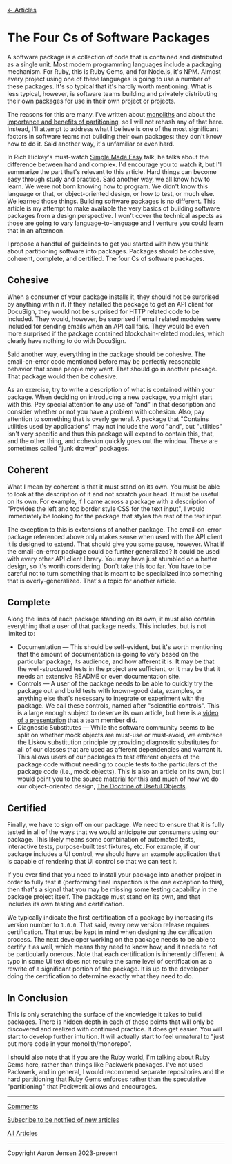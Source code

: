 [← Articles](README.md#articles)

# The Four Cs of Software Packages

A software package is a collection of code that is contained and distributed as a single unit. Most modern programming languages include a packaging mechanism. For Ruby, this is Ruby Gems, and for Node.js, it's NPM. Almost every project using one of these languages is going to use a number of these packages. It's so typical that it's hardly worth mentioning. What is less typical, however, is software teams building and privately distributing their own packages for use in their own project or projects.

The reasons for this are many. I've written about [monoliths](./monoliths.md) and about the [importance and benefits of partitioning](./partitions-and-compositions.md), so I will not rehash any of that here. Instead, I'll attempt to address what I believe is one of the most significant factors in software teams not building their own packages: they don't know how to do it. Said another way, it's unfamiliar or even hard.

In Rich Hickey's must-watch [Simple Made Easy](https://www.youtube.com/watch?v=SxdOUGdseq4) talk, he talks about the difference between hard and complex. I'd encourage you to watch it, but I'll summarize the part that's relevant to this article. Hard things can become easy through study and practice. Said another way, we all know how to learn. We were not born knowing how to program. We didn't know this language or that, or object-oriented design, or how to test, or much else. We learned those things. Building software packages is no different. This article is my attempt to make available the very basics of building software packages from a design perspective. I won't cover the technical aspects as those are going to vary language-to-language and I venture you could learn that in an afternoon.

I propose a handful of guidelines to get you started with how you think about partitioning software into packages. Packages should be cohesive, coherent, complete, and certified. The four Cs of software packages.

## Cohesive

When a consumer of your package installs it, they should not be surprised by anything within it. If they installed the package to get an API client for DocuSign, they would not be surprised for HTTP related code to be included. They would, however, be surprised if email related modules were included for sending emails when an API call fails. They would be even more surprised if the package contained blockchain-related modules, which clearly have nothing to do with DocuSign.

Said another way, everything in the package should be cohesive. The email-on-error code mentioned before may be perfectly reasonable behavior that some people may want. That should go in another package. That package would then be cohesive.

As an exercise, try to write a description of what is contained within your package. When deciding on introducing a new package, you might start with this. Pay special attention to any use of "and" in that description and consider whether or not you have a problem with cohesion. Also, pay attention to something that is overly general. A package that "Contains utilities used by applications" may not include the word "and", but "utilities" isn't very specific and thus this package will expand to contain this, that, and the other thing, and cohesion quickly goes out the window. These are sometimes called "junk drawer" packages.

## Coherent

What I mean by coherent is that it must stand on its own. You must be able to look at the description of it and not scratch your head. It must be useful on its own. For example, if I came across a package with a description of "Provides the left and top border style CSS for the text input", I would immediately be looking for the package that styles the rest of the text input.

The exception to this is extensions of another package. The email-on-error package referenced above only makes sense when used with the API client it is designed to extend. That should give you some pause, however. What if the email-on-error package could be further generalized? It could be used with every other API client library. You may have just stumbled on a better design, so it's worth considering. Don't take this too far. You have to be careful not to turn something that is meant to be specialized into something that is overly-generalized. That's a topic for another article.

## Complete

Along the lines of each package standing on its own, it must also contain everything that a user of that package needs. This includes, but is not limited to:

- Documentation &mdash; This should be self-evident, but it's worth mentioning that the amount of documentation is going to vary based on the particular package, its audience, and how afferent it is. It may be that the well-structured tests in the project are sufficient, or it may be that it needs an extensive README or even documentation site.
- Controls &mdash; A user of the package needs to be able to quickly try the package out and build tests with known-good data, examples, or anything else that's necessary to integrate or experiment with the package. We call these controls, named after "scientific controls". This is a large enough subject to deserve its own article, but here is a [video of a presentation](https://www.youtube.com/watch?v=jsMxMV2QW78) that a team member did.
- Diagnostic Substitutes &mdash; While the software community seems to be split on whether mock objects are must-use or must-avoid, we embrace the Liskov substitution principle by providing diagnostic substitutes for all of our classes that are used as afferent dependencies and warrant it. This allows users of our packages to test efferent objects of the package code without needing to couple tests to the particulars of the package code (i.e., mock objects). This is also an article on its own, but I would point you to the source material for this and much of how we do our object-oriented design, [The Doctrine of Useful Objects](http://docs.eventide-project.org/user-guide/useful-objects.html).

## Certified

Finally, we have to sign off on our package. We need to ensure that it is fully tested in all of the ways that we would anticipate our consumers using our package. This likely means some combination of automated tests, interactive tests, purpose-built test fixtures, etc. For example, if our package includes a UI control, we should have an example application that is capable of rendering that UI control so that we can test it.

If you ever find that you need to install your package into another project in order to fully test it (performing final inspection is the one exception to this), then that's a signal that you may be missing some testing capability in the package project itself. The package must stand on its own, and that includes its own testing and certification.

We typically indicate the first certification of a package by increasing its version number to `1.0.0`. That said, every new version release requires certification. That must be kept in mind when designing the certification process. The next developer working on the package needs to be able to certify it as well, which means they need to know how, and it needs to not be particularly onerous. Note that each certification is inherently different. A typo in some UI text does not require the same level of certification as a rewrite of a significant portion of the package. It is up to the developer doing the certification to determine exactly what they need to do.

## In Conclusion

This is only scratching the surface of the knowledge it takes to build packages. There is hidden depth in each of these points that will only be discovered and realized with continued practice. It does get easier. You will start to develop further intuition. It will actually start to feel unnatural to "just put more code in your monolith/monorepo".

I should also note that if you are the Ruby world, I'm talking about Ruby Gems here, rather than things like Packwerk packages. I've not used Packwerk, and in general, I would recommend separate repositories and the hard partitioning that Ruby Gems enforces rather than the speculative "partitioning" that Packwerk allows and encourages.

---

[Comments](https://github.com/aaronjensen/software-development/discussions/9)

[Subscribe to be notified of new articles](https://github.com/aaronjensen/software-development/discussions/8)

[All Articles](https://github.com/aaronjensen/software-development/blob/master/README.md#articles)

---

Copyright Aaron Jensen 2023-present
